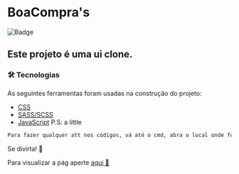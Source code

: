 # BoaCompra's
![Badge](https://img.shields.io/github/followers/LayDhenyfer?label=SIGA%20ME&style=social)
<h2> Este projeto é uma ui clone.</h2>

### 🛠 Tecnologias <a name="skills-utilizadas">

As seguintes ferramentas foram usadas na construção do projeto:
- [CSS](https://www.w3.org/Style/CSS/Overview.en.html)
- [SASS/SCSS](https://sass-lang.com/guide)
- [JavaScript](https://www.javascript.com/) P.S: a little


```bash
Para fazer qualquer att nos códigos, vá até o cmd, abra o local onde foi baixado o arquivo e digite... sass --watch sass/main.scss:css/style.css.
````
Se divirta! 💖 


Para visualizar a pág aperte <a href="https://laydhenyfer.github.io/BoaCompra-s/"> aqui 🙋</a>
